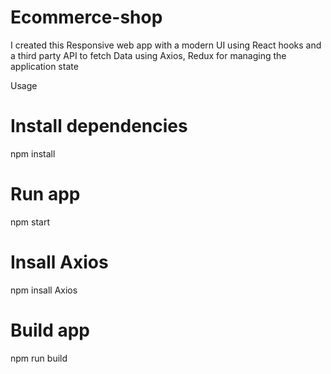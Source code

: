 # Ecommerce-shop

I created this Responsive web app with a modern UI using React hooks
and a third party API to fetch Data using Axios, Redux for managing the application state

Usage
# Install dependencies
npm install
# Run app
npm start
# Insall Axios
npm insall Axios
# Build app
npm run build
